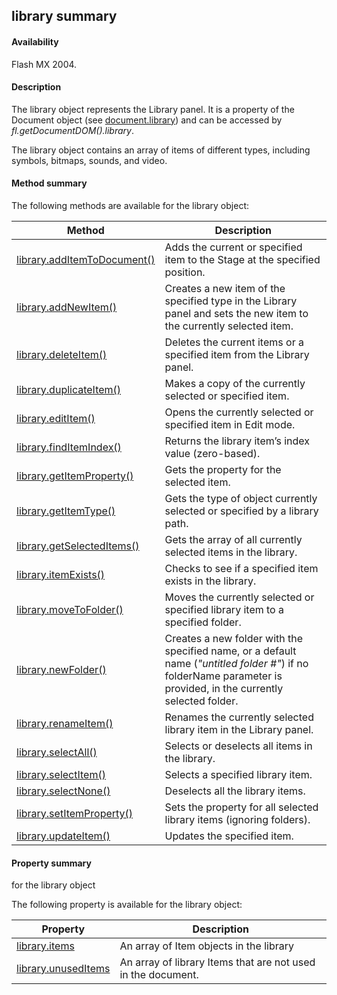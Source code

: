 ## library summary

#### Availability

Flash MX 2004.

#### Description

The library object represents the Library panel. It is a property of the Document object (see [document.library](../Document_object/docume98.md)) and can be accessed by *fl.getDocumentDOM().library*.

The library object contains an array of items of different types, including symbols, bitmaps, sounds, and video.

#### Method summary

The following methods are available for the library object:

| **Method** | **Description** |
| --- | --- |
| [library.addItemToDocument()](../library_object/library.md) | Adds the current or specified item to the Stage at the specified position. |
| [library.addNewItem()](../library_object/library1.md) | Creates a new item of the specified type in the Library panel and sets the new item to the currently selected item. |
| [library.deleteItem()](../library_object/library2.md) | Deletes the current items or a specified item from the Library panel. |
| [library.duplicateItem()](../library_object/library3.md) | Makes a copy of the currently selected or specified item. |
| [library.editItem()](../library_object/library4.md) | Opens the currently selected or specified item in Edit mode. |
| [library.findItemIndex()](../library_object/library5.md) | Returns the library item’s index value (zero-based). |
| [library.getItemProperty()](../library_object/library6.md) | Gets the property for the selected item. |
| [library.getItemType()](../library_object/library7.md) | Gets the type of object currently selected or specified by a library path. |
| [library.getSelectedItems()](../library_object/library8.md) | Gets the array of all currently selected items in the library. |
| [library.itemExists()](../library_object/library9.md) | Checks to see if a specified item exists in the library. |
| [library.moveToFolder()](../library_object/librar11.md) | Moves the currently selected or specified library item to a specified folder. |
| [library.newFolder()](../library_object/librar12.md) | Creates a new folder with the specified name, or a default name (*"untitled folder \#"*) if no folderName parameter is provided, in the currently selected folder. |
| [library.renameItem()](../library_object/librar13.md) | Renames the currently selected library item in the Library panel. |
| [library.selectAll()](../library_object/librar14.md) | Selects or deselects all items in the library. |
| [library.selectItem()](../library_object/librar15.md) | Selects a specified library item. |
| [library.selectNone()](../library_object/librar16.md) | Deselects all the library items. |
| [library.setItemProperty()](../library_object/librar17.md) | Sets the property for all selected library items (ignoring folders). |
| [library.updateItem()](../library_object/librar19.md) | Updates the specified item. |

#### Property summary

for the library object

The following property is available for the library object:

| **Property** | **Description** |
| --- | --- |
| [library.items](../library_object/librar10.md) | An array of Item objects in the library |
| [library.unusedItems](../library_object/librar18.md) | An array of library Items that are not used in the document. |
